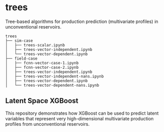 # trees

Tree-based algorithms for production prediction (multivariate profiles) in unconventional reservoirs.

```
trees 
├── sim-case
│   ├── trees-scalar.ipynb
│   ├── trees-vector-independent.ipynb
│   └── trees-vector-dependent.ipynb
├── field-case
│   ├── fcnn-vector-case-1.ipynb
│   ├── fcnn-vector-case-2.ipynb
│   ├── trees-vector-independent.ipynb
│   ├── trees-vector-independent-nans.ipynb
│   ├── trees-vector-dependent.ipynb
│   └── trees-vector-dependent-nans.ipynb
```

## Latent Space XGBoost 

This repository demonstrates how XGBoost can be used to predict latent variables that represent very high-dimensional multivariate production profiles from unconventional reservoirs. 
